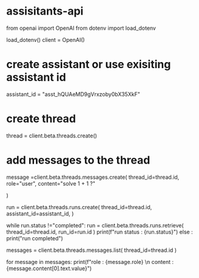 # assisitants-api

from openai import OpenAI
from dotenv import load_dotenv

load_dotenv()
client = OpenAI()

# create assistant or use exisiting assistant id 
assistant_id = "asst_hQUAeMD9gVrxzoby0bX35XkF"
# create thread
thread = client.beta.threads.create()

# add messages to the thread

message =client.beta.threads.messages.create(
    thread_id=thread.id,
    role="user",
    content="solve 1 + 1 ?"
    
)

run = client.beta.threads.runs.create(
    thread_id=thread.id,
    assistant_id=assistant_id,
)

while run.status !="completed":
    run = client.beta.threads.runs.retrieve(
        thread_id=thread.id,
        run_id=run.id
        )
    print(f"run status : {run.status}")
else :
    print("run completed")


messages = client.beta.threads.messages.list(
  thread_id=thread.id
)

for message in messages:
    print(f"role : {message.role} \n content : {message.content[0].text.value}")
